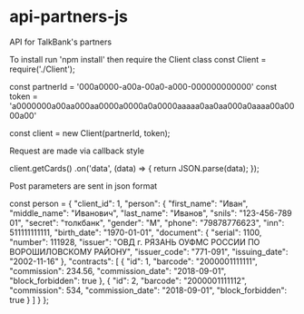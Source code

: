 # api-partners-js
API for TalkBank's partners

To install run 'npm install'
then require the Client class
const Client = require('./Client');

const partnerId = '000a0000-a00a-00a0-a000-000000000000'
const token = 'a0000000a00aa000aa0000a0000a0a0000aaaaa0aa0aa000a0aaaa00a0000a00'


const client = new Client(partnerId, token); 

Request are made via callback style

  client.getCards()
    .on('data', (data) => {
      return JSON.parse(data);
    });
    
Post parameters are sent in json format

  const person =
    {
      "client_id": 1,
      "person": {
        "first_name": "Иван",
        "middle_name": "Иванович",
        "last_name": "Иванов",
        "snils": "123-456-789 01",
        "secret": "толкбанк",
        "gender": "M",
        "phone": "79878776623",
        "inn": 511111111111,
        "birth_date": "1970-01-01",
        "document": {
          "serial": 1100,
          "number": 111928,
          "issuer": "ОВД г. РЯЗАНЬ ОУФМС РОССИИ ПО ВОРОШИЛОВСКОМУ РАЙОНУ",
          "issuer_code": "771-091",
          "issuing_date": "2002-11-16"
        },
        "contracts": [
          {
            "id": 1,
            "barcode": "2000001111111",
            "commission": 234.56,
            "commission_date": "2018-09-01",
            "block_forbidden": true
          },
          {
            "id": 2,
            "barcode": "2000001111112",
            "commission": 534,
            "commission_date": "2018-09-01",
            "block_forbidden": true
          }
        ]
      }
    };
    
    
